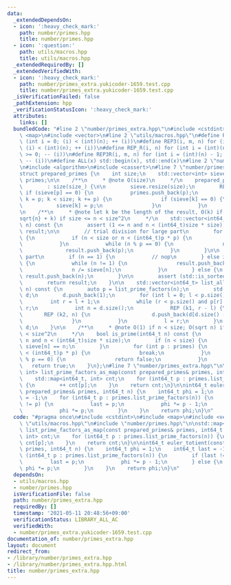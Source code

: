 ```yaml
---
data:
  _extendedDependsOn:
  - icon: ':heavy_check_mark:'
    path: number/primes.hpp
    title: number/primes.hpp
  - icon: ':question:'
    path: utils/macros.hpp
    title: utils/macros.hpp
  _extendedRequiredBy: []
  _extendedVerifiedWith:
  - icon: ':heavy_check_mark:'
    path: number/primes_extra.yukicoder-1659.test.cpp
    title: number/primes_extra.yukicoder-1659.test.cpp
  _isVerificationFailed: false
  _pathExtension: hpp
  _verificationStatusIcon: ':heavy_check_mark:'
  attributes:
    links: []
  bundledCode: "#line 2 \"number/primes_extra.hpp\"\n#include <cstdint>\n#include\
    \ <map>\n#include <vector>\n#line 2 \"utils/macros.hpp\"\n#define REP(i, n) for\
    \ (int i = 0; (i) < (int)(n); ++ (i))\n#define REP3(i, m, n) for (int i = (m);\
    \ (i) < (int)(n); ++ (i))\n#define REP_R(i, n) for (int i = (int)(n) - 1; (i)\
    \ >= 0; -- (i))\n#define REP3R(i, m, n) for (int i = (int)(n) - 1; (i) >= (int)(m);\
    \ -- (i))\n#define ALL(x) std::begin(x), std::end(x)\n#line 2 \"number/primes.hpp\"\
    \n#include <algorithm>\n#include <cassert>\n#line 7 \"number/primes.hpp\"\n\n\
    struct prepared_primes {\n    int size;\n    std::vector<int> sieve;\n    std::vector<int>\
    \ primes;\n\n    /**\n     * @note O(size)\n     */\n    prepared_primes(int size_)\n\
    \        : size(size_) {\n\n        sieve.resize(size);\n        REP3 (p, 2, size)\
    \ if (sieve[p] == 0) {\n            primes.push_back(p);\n            for (int\
    \ k = p; k < size; k += p) {\n                if (sieve[k] == 0) {\n         \
    \           sieve[k] = p;\n                }\n            }\n        }\n    }\n\
    \n    /**\n     * @note let k be the length of the result, O(k) if n < size; O(\\\
    sqrt{n} + k) if size <= n < size^2\n     */\n    std::vector<int64_t> list_prime_factors(int64_t\
    \ n) const {\n        assert (1 <= n and n < (int64_t)size * size);\n        std::vector<int64_t>\
    \ result;\n\n        // trial division for large part\n        for (int p : primes)\
    \ {\n            if (n < size or n < (int64_t)p * p) {\n                break;\n\
    \            }\n            while (n % p == 0) {\n                n /= p;\n  \
    \              result.push_back(p);\n            }\n        }\n\n        // small\
    \ part\n        if (n == 1) {\n            // nop\n        } else if (n < size)\
    \ {\n            while (n != 1) {\n                result.push_back(sieve[n]);\n\
    \                n /= sieve[n];\n            }\n        } else {\n           \
    \ result.push_back(n);\n        }\n\n        assert (std::is_sorted(ALL(result)));\n\
    \        return result;\n    }\n\n    std::vector<int64_t> list_all_factors(int64_t\
    \ n) const {\n        auto p = list_prime_factors(n);\n        std::vector<int64_t>\
    \ d;\n        d.push_back(1);\n        for (int l = 0; l < p.size(); ) {\n   \
    \         int r = l + 1;\n            while (r < p.size() and p[r] == p[l]) ++\
    \ r;\n            int n = d.size();\n            REP (k1, r - l) {\n         \
    \       REP (k2, n) {\n                    d.push_back(d[d.size() - n] * p[l]);\n\
    \                }\n            }\n            l = r;\n        }\n        return\
    \ d;\n    }\n\n    /**\n     * @note O(1) if n < size; O(sqrt n) if size <= n\
    \ < size^2\n     */\n    bool is_prime(int64_t n) const {\n        assert (1 <=\
    \ n and n < (int64_t)size * size);\n        if (n < size) {\n            return\
    \ sieve[n] == n;\n        }\n        for (int p : primes) {\n            if (n\
    \ < (int64_t)p * p) {\n                break;\n            }\n            if (n\
    \ % p == 0) {\n                return false;\n            }\n        }\n     \
    \   return true;\n    }\n};\n#line 7 \"number/primes_extra.hpp\"\n\nstd::map<int64_t,\
    \ int> list_prime_factors_as_map(const prepared_primes& primes, int64_t n) {\n\
    \    std::map<int64_t, int> cnt;\n    for (int64_t p : primes.list_prime_factors(n))\
    \ {\n        ++ cnt[p];\n    }\n    return cnt;\n}\n\nint64_t euler_totient(const\
    \ prepared_primes& primes, int64_t n) {\n    int64_t phi = 1;\n    int64_t last\
    \ = -1;\n    for (int64_t p : primes.list_prime_factors(n)) {\n        if (last\
    \ != p) {\n            last = p;\n            phi *= p - 1;\n        } else {\n\
    \            phi *= p;\n        }\n    }\n    return phi;\n}\n"
  code: "#pragma once\n#include <cstdint>\n#include <map>\n#include <vector>\n#include\
    \ \"utils/macros.hpp\"\n#include \"number/primes.hpp\"\n\nstd::map<int64_t, int>\
    \ list_prime_factors_as_map(const prepared_primes& primes, int64_t n) {\n    std::map<int64_t,\
    \ int> cnt;\n    for (int64_t p : primes.list_prime_factors(n)) {\n        ++\
    \ cnt[p];\n    }\n    return cnt;\n}\n\nint64_t euler_totient(const prepared_primes&\
    \ primes, int64_t n) {\n    int64_t phi = 1;\n    int64_t last = -1;\n    for\
    \ (int64_t p : primes.list_prime_factors(n)) {\n        if (last != p) {\n   \
    \         last = p;\n            phi *= p - 1;\n        } else {\n           \
    \ phi *= p;\n        }\n    }\n    return phi;\n}\n"
  dependsOn:
  - utils/macros.hpp
  - number/primes.hpp
  isVerificationFile: false
  path: number/primes_extra.hpp
  requiredBy: []
  timestamp: '2021-05-11 20:48:56+09:00'
  verificationStatus: LIBRARY_ALL_AC
  verifiedWith:
  - number/primes_extra.yukicoder-1659.test.cpp
documentation_of: number/primes_extra.hpp
layout: document
redirect_from:
- /library/number/primes_extra.hpp
- /library/number/primes_extra.hpp.html
title: number/primes_extra.hpp
---
```

